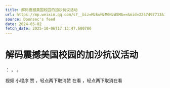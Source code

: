 ```yaml
---
title: 解码震撼美国校园的加沙抗议活动
url: https://mp.weixin.qq.com/s?__biz=MzkwNzM0NzA5MA==&mid=2247497713&idx=1&sn=0620436af34ab663d90a8c29898829d7
source: Doonsec's feed
date: 2024-05-02
fetch_date: 2025-10-06T17:13:47.600786
---
```


# 解码震撼美国校园的加沙抗议活动

：
，
。

视频
小程序
赞
，轻点两下取消赞
在看
，轻点两下取消在看